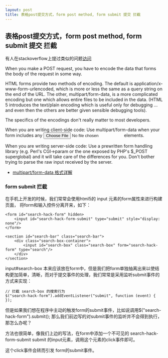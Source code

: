 ```yaml
---
layout: post
title: 表格post提交方式，form post method, form submit 提交 拦截
---
```


## 表格post提交方式，form post method, form submit 提交 拦截

有人在stackoverflow上提过类似的问题[访问](http://stackoverflow.com/questions/4526273/what-does-enctype-multipart-form-data-mean)

When you make a POST request, you have to encode the data that forms the body of the request in some way.

HTML forms provide two methods of encoding. The default is application/x-www-form-urlencoded, which is more or less the same as a query string on the end of the URL. The other, multipart/form-data, is a more complicated encoding but one which allows entire files to be included in the data. (HTML 5 introduces the text/plain encoding which is useful only for debugging … and even then the others are better given sensible debugging tools).

The specifics of the encodings don't really matter to most developers.

When you are writing client-side code: Use multipart/form-data when your form includes any <input type="file"> elements.

When you are writing server-side code: Use a prewritten form handling library (e.g. Perl's CGI->param or the one exposed by PHP's $_POST superglobal) and it will take care of the differences for you. Don't bother trying to parse the raw input received by the server.

* [multipart/form-data 格式详解](http://tools.ietf.org/html/rfc2388)

### form submit 拦截

在手机上开发的时候，我们常常会使用html5的 input 元素的form属性来进行构建页面， 将form和输入控件分离开来，如下：

    <form id="search-hack-form" hidden>
        <input id="search-hack-form-submit" type="submit" style="display: none"/>
    </form>

    <section id="search-bar" class="search-bar">
        <div class="search-box-container">
            <input id="search-box" class="search-box" form="search-hack-form" type="search"/>
        </div>
    </section>

input#search-box 本来应该放在form中，但是我们把form单独抽离出来以使结构更加简单，清晰，而对于提交事件的处理，我们常常是采用监听submit事件的方式来实现：

    // 拦截 search-box 的搜索行为
    $("search-hack-form").addEventListener("submit", function (event) {
    });

但是如果我们想在程序中主动的触发form的submit事件，比如说调用$("search-hack-form").submit();
那么我们前边写的对submit事件的监听并不会得到执行，那怎么办呢？

方法也很简单，像我们上边的写法，在form中添加一个不可见的 search-hack-form-submit submit
的input元素，调用这个元素的click事件即可。

这个click事件会转而引发 form的submit事件。


